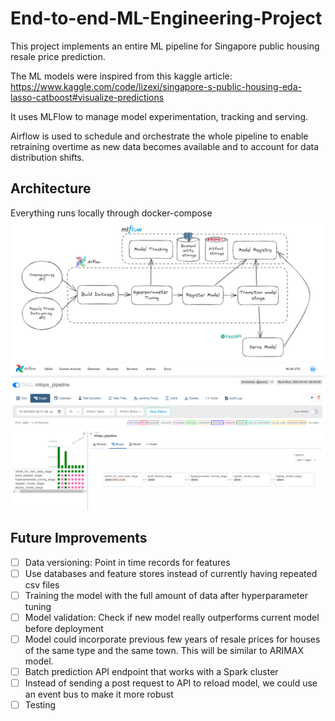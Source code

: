 # End-to-end-ML-Engineering-Project

This project implements an entire ML pipeline for Singapore public housing resale price prediction. 

The ML models were inspired from this kaggle article: https://www.kaggle.com/code/lizexi/singapore-s-public-housing-eda-lasso-catboost#visualize-predictions

It uses MLFlow to manage model experimentation, tracking and serving. 

Airflow is used to schedule and orchestrate the whole pipeline to enable retraining overtime as new data becomes available and to account for data distribution shifts.

## Architecture
Everything runs locally through docker-compose
![Architecture Diagram](architecture.png)
![Airflow DAG](airflow_ui.png)

## Future Improvements
- [ ] Data versioning: Point in time records for features
- [ ] Use databases and feature stores instead of currently having repeated csv files
- [ ] Training the model with the full amount of data after hyperparameter tuning
- [ ] Model validation: Check if new model really outperforms current model before deployment
- [ ] Model could incorporate previous few years of resale prices for houses of the same type and the same town. This will be similar to ARIMAX model.
- [ ] Batch prediction API endpoint that works with a Spark cluster
- [ ] Instead of sending a post request to API to reload model, we could use an event bus to make it more robust
- [ ] Testing